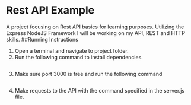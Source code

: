 # Rest API Example
A project focusing on Rest API basics for learning purposes.
Utilizing the Express NodeJS Framework I will be working on my API, REST and HTTP skills.
##Running Instructions
1. Open a terminal and navigate to project folder.
2. Run the following command to install dependencies.
``` npm install
```
3. Make sure port 3000 is free and run the following command
```node server.js
```
4. Make requests to the API with the command specified in the server.js file.
